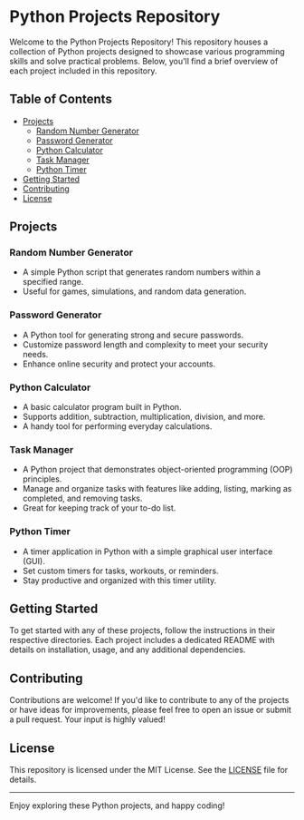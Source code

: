# Python Projects Repository

Welcome to the Python Projects Repository! This repository houses a collection of Python projects designed to showcase various programming skills and solve practical problems. Below, you'll find a brief overview of each project included in this repository.

## Table of Contents

- [Projects](#projects)
  - [Random Number Generator](#random-number-generator)
  - [Password Generator](#password-generator)
  - [Python Calculator](#python-calculator)
  - [Task Manager](#task-manager)
  - [Python Timer](#python-timer)
- [Getting Started](#getting-started)
- [Contributing](#contributing)
- [License](#license)

## Projects

### Random Number Generator

- A simple Python script that generates random numbers within a specified range.
- Useful for games, simulations, and random data generation.

### Password Generator

- A Python tool for generating strong and secure passwords.
- Customize password length and complexity to meet your security needs.
- Enhance online security and protect your accounts.

### Python Calculator

- A basic calculator program built in Python.
- Supports addition, subtraction, multiplication, division, and more.
- A handy tool for performing everyday calculations.

### Task Manager

- A Python project that demonstrates object-oriented programming (OOP) principles.
- Manage and organize tasks with features like adding, listing, marking as completed, and removing tasks.
- Great for keeping track of your to-do list.

### Python Timer

- A timer application in Python with a simple graphical user interface (GUI).
- Set custom timers for tasks, workouts, or reminders.
- Stay productive and organized with this timer utility.

## Getting Started

To get started with any of these projects, follow the instructions in their respective directories. Each project includes a dedicated README with details on installation, usage, and any additional dependencies.

## Contributing

Contributions are welcome! If you'd like to contribute to any of the projects or have ideas for improvements, please feel free to open an issue or submit a pull request. Your input is highly valued!

## License

This repository is licensed under the MIT License. See the [LICENSE](LICENSE) file for details.

---

Enjoy exploring these Python projects, and happy coding!

